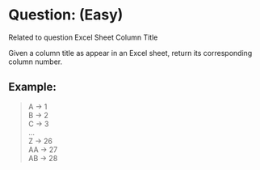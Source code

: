 # Question: (Easy)

Related to question Excel Sheet Column Title

Given a column title as appear in an Excel sheet, return its corresponding column number.

## Example:

>    A -> 1     <br>
>    B -> 2		<br>
>    C -> 3		<br>
>    ...		<br>
>    Z -> 26	<br>
>    AA -> 27	<br>
>    AB -> 28 
